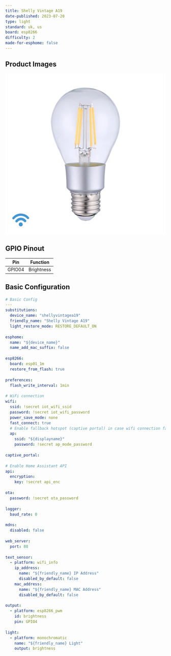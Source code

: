```yaml
---
title: Shelly Vintage A19
date-published: 2023-07-20
type: light
standard: uk, us
board: esp8266
difficulty: 2
made-for-esphome: false
---
```


## Product Images

![Product Image](Shelly_Vintage_A60_x1-938x938.png "Product Image")

## GPIO Pinout

| Pin    | Function   |
| ------ | ---------- |
| GPIO04 | Brightness |

## Basic Configuration

```yaml
# Basic Config
---
substitutions:
  device_name: "shellyvintagea19"
  friendly_name: "Shelly Vintage A19"
  light_restore_mode: RESTORE_DEFAULT_ON

esphome:
  name: "${device_name}"
  name_add_mac_suffix: false

esp8266:
  board: esp01_1m
  restore_from_flash: true

preferences:
  flash_write_interval: 1min

# WiFi connection
wifi:
  ssid: !secret iot_wifi_ssid
  password: !secret iot_wifi_password
  power_save_mode: none
  fast_connect: true
  # Enable fallback hotspot (captive portal) in case wifi connection fails
  ap:
    ssid: "${displayname}"
    password: !secret ap_mode_password

captive_portal:

# Enable Home Assistant API
api:
  encryption:
    key: !secret api_enc

ota:
  password: !secret ota_password

logger:
  baud_rate: 0

mdns:
  disabled: false

web_server:
  port: 80

text_sensor:
  - platform: wifi_info
    ip_address:
      name: "${friendly_name} IP Address"
      disabled_by_default: false
    mac_address:
      name: "${friendly_name} MAC Address"
      disabled_by_default: false

output:
  - platform: esp8266_pwm
    id: brightness
    pin: GPIO4

light:
  - platform: monochromatic
    name: "${friendly_name} Light"
    output: brightness
```
